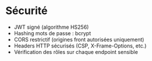 # Sécurité

- JWT signé (algorithme HS256)
- Hashing mots de passe : bcrypt
- CORS restrictif (origines front autorisées uniquement)
- Headers HTTP sécurisés (CSP, X-Frame-Options, etc.)
- Vérification des rôles sur chaque endpoint sensible
